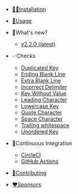 * [👨‍💻Installation](installation.md)
* [🚀Usage](usage.md)
* 🎉What's new?
    * [v2.2.0 (latest)](whats_new/v2_2_0.md)

* ✅Checks
	* [Duplicated Key](checks/duplicated_key.md)
	* [Ending Blank Line](checks/ending_blank_line.md)
	* [Extra Blank Line](checks/extra_blank_line.md)
	* [Incorrect Delimiter](checks/incorrect_delimiter.md)
	* [Key Without Value](checks/key_without_value.md)
	* [Leading Character](checks/leading_character.md)
	* [Lowercase Key](checks/lowercase_key.md)
	* [Quote Character](checks/quote_character.md)
	* [Space Character](checks/space_character.md)
	* [Trailing whitespace](checks/trailing_whitespace.md)
	* [Unordered Key](checks/unordered_key.md)

* 🔄Continuous Integration
	* [CircleCI](ci/circleci.md)
	* [GitHub Actions](ci/github_actions.md)

* [🤝Contributing](contributing.md)
* [❤️Sponsors](sponsors.md)
